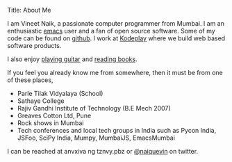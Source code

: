 Title: About Me

I am Vineet Naik, a passionate computer programmer from Mumbai. I am
an enthusiastic [emacs](http://www.gnu.org/software/emacs/) user and a
fan of open source software. Some of my code can be found on
[github](http://github.com/naiquevin). I work at
[Kodeplay](http://kodeplay.com) where we build web based software
products.

I also enjoy [playing guitar](/pages/music.html) and
[reading books](https://www.goodreads.com/review/list/24556139-vineet-naik?shelf=%23ALL%23).

If you feel you already know me from somewhere, then it must be from
one of these places,

* Parle Tilak Vidyalaya (School)
* Sathaye College
* Rajiv Gandhi Institute of Technology (B.E Mech 2007)
* Greaves Cotton Ltd, Pune
* Rock shows in Mumbai
* Tech conferences and local tech groups in India such as Pycon India,
  JSFoo, SciPy India, Mumpy, MumbaiJS, EmacsMumbai

I can be reached at <email>anvxiva ng tznvy.pbz</email> or
[@naiquevin](http://twitter.com/naiquevin) on twitter.

